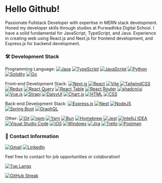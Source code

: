 # Hello Github!

Passionate Fullstack Developer with expertise in MERN stack development. Honed my developer skills through studies at Purwadhika Digital School. I have a solid fundamental for JavaScript, TypeScript, and Java. Experience in creating web using React.js and Next.js for frontend development, and Express.js for backend development.

### :hammer_and_wrench: Development Stack
Programming Language:
[![Java](https://img.shields.io/badge/Java-%23ED8B00.svg?logo=openjdk&logoColor=white)](#) [![TypeScript](https://img.shields.io/badge/TypeScript-3178C6?logo=typescript&logoColor=fff)](#) [![JavaScript](https://img.shields.io/badge/JavaScript-F7DF1E?logo=javascript&logoColor=000)](#) [![Python](https://img.shields.io/badge/Python-3776AB?logo=python&logoColor=fff)](#) [![Solidity](https://img.shields.io/badge/Solidity-363636?logo=solidity&logoColor=fff)](#) [![Go](https://img.shields.io/badge/Go-%2300ADD8.svg?&logo=go&logoColor=white)](#)

Front-end Development Stack:
[![Next.js](https://img.shields.io/badge/Next.js-black?logo=next.js&logoColor=white)](#) [![React](https://img.shields.io/badge/React-%2320232a.svg?logo=react&logoColor=%2361DAFB)](#) [![Vite](https://img.shields.io/badge/Vite-646CFF?logo=vite&logoColor=fff)](#) [![TailwindCSS](https://img.shields.io/badge/Tailwind%20CSS-%2338B2AC.svg?logo=tailwind-css&logoColor=white)](#) [![Redux](https://img.shields.io/badge/Redux-764ABC?logo=redux&logoColor=fff)](#) [![React Query](https://img.shields.io/badge/React%20Query-FF4154?logo=reactquery&logoColor=fff)](#) [![React Table](https://img.shields.io/badge/React%20Table-FF4154?logo=reacttable&logoColor=fff)](#) [![React Router](https://img.shields.io/badge/React_Router-CA4245?logo=react-router&logoColor=white)](#) [![shadcn/ui](https://img.shields.io/badge/shadcn%2Fui-000?logo=shadcnui&logoColor=fff)](#) [![Vue.js](https://img.shields.io/badge/Vue.js-4FC08D?logo=vuedotjs&logoColor=fff)](#) [![Strapi](https://img.shields.io/badge/Strapi-%232E7EEA.svg?logo=strapi&logoColor=white)](#) [![DaisyUI](https://img.shields.io/badge/DaisyUI-5A0EF8?logo=daisyui&logoColor=fff)](#) [![Chart.js](https://img.shields.io/badge/Chart.js-FF6384?logo=chartdotjs&logoColor=fff)](#) [![HTML](https://img.shields.io/badge/HTML-%23E34F26.svg?logo=html5&logoColor=white)](#) [![CSS](https://img.shields.io/badge/CSS-1572B6?logo=css3&logoColor=fff)](#)

Back-end Development Stack:
[![Express.js](https://img.shields.io/badge/Express.js-%23404d59.svg?logo=express&logoColor=%2361DAFB)](#) [![Nest](https://img.shields.io/badge/Nest.js-%23E0234E.svg?logo=nestjs&logoColor=white)](#) [![NodeJS](https://img.shields.io/badge/Node.js-6DA55F?logo=node.js&logoColor=white)](#) [![Spring Boot](https://img.shields.io/badge/Spring%20Boot-6DB33F?logo=springboot&logoColor=fff)](#) [![GraphQL](https://img.shields.io/badge/GraphQL-E10098?logo=GraphQL&logoColor=white)](#)

Other:
[![Git](https://img.shields.io/badge/Git-F05032?logo=git&logoColor=fff)](#) [![npm](https://img.shields.io/badge/npm-CB3837?logo=npm&logoColor=fff)](#) [![Yarn](https://img.shields.io/badge/Yarn-2C8EBB?logo=yarn&logoColor=fff)](#) [![Bun](https://img.shields.io/badge/Bun-000?logo=bun&logoColor=fff)](#) [![Homebrew](https://img.shields.io/badge/Homebrew-FBB040?logo=homebrew&logoColor=fff)](#) [![Jest](https://img.shields.io/badge/Jest-C21325?logo=jest&logoColor=fff)](#) [![IntelliJ IDEA](https://img.shields.io/badge/IntelliJIDEA-000000.svg?logo=intellij-idea&logoColor=white)](#) [![Visual Studio Code](https://custom-icon-badges.demolab.com/badge/Visual%20Studio%20Code-0078d7.svg?logo=vsc&logoColor=white)](#) [![iOS](https://img.shields.io/badge/iOS-000000?&logo=apple&logoColor=white)](#) [![Windows](https://custom-icon-badges.demolab.com/badge/Windows-0078D6?logo=windows11&logoColor=white)](#) [![Jira](https://img.shields.io/badge/Jira-0052CC?logo=jira&logoColor=fff)](#) [![Trello](https://img.shields.io/badge/Trello-0052CC?logo=trello&logoColor=fff)](#) [![Postman](https://img.shields.io/badge/-Postman-FF6C37?logo=postman&logoColor=white)](#)

### 👤 Contact Information
[![Gmail](https://img.shields.io/badge/Gmail-D14836?logo=gmail&logoColor=white)](mailto:your.email@example.com) [![LinkedIn](https://img.shields.io/badge/Linkedin-%230077B5.svg?logo=linkedin&logoColor=white)](https://www.linkedin.com/in/rizaldy-iman-putra-a17b0317a/)

Feel free to contact for job opportunities or colaboration!

[![Top Langs](https://github-readme-stats.vercel.app/api/top-langs/?username=rizaldyip10&layout=compact&theme=vision-friendly-dark)](https://github.com/anuraghazra/github-readme-stats)

[![GitHub Streak](http://github-readme-streak-stats.herokuapp.com?user=rizaldyip10&theme=dark)](https://git.io/streak-stats) 

